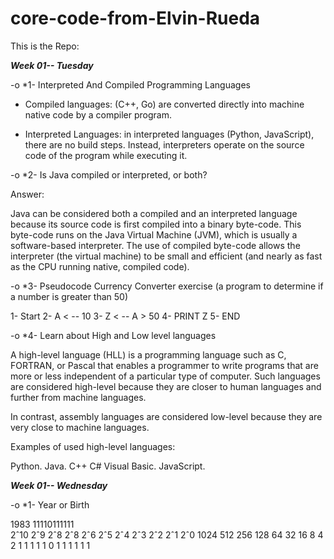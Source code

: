 # core-code-from-Elvin-Rueda

This is the Repo:

****_Week 01-- Tuesday_****


-o *1- Interpreted And Compiled Programming Languages

* Compiled languages: (C++, Go) are converted directly into machine native code by a compiler program.

* Interpreted Languages: in interpreted languages (Python, JavaScript), there are no build steps. Instead, interpreters operate on the source code of the program while executing it.


-o *2- Is Java compiled or interpreted, or both? 

Answer:

Java can be considered both a compiled and an interpreted language because its source code is first compiled into a binary byte-code. This byte-code runs on the Java Virtual Machine (JVM), which is usually a software-based interpreter. The use of compiled byte-code allows the interpreter (the virtual machine) to be small and efficient (and nearly as fast as the CPU running native, compiled code). 


-o *3- Pseudocode Currency Converter exercise (a program to determine if a number is greater than 50)

   1- Start
   2- A < -- 10
   3- Z < -- A > 50
   4- PRINT Z
   5- END
   

-o *4- Learn about High and Low level languages


A high-level language (HLL) is a programming language such as C, FORTRAN, or Pascal that enables a programmer to write programs that are more or less independent of a particular type of computer. Such languages are considered high-level because they are closer to human languages and further from machine languages.

In contrast, assembly languages are considered low-level because they are very close to machine languages.


Examples of used high-level languages:

Python.
Java.
C++
C#
Visual Basic.
JavaScript.


**_Week 01-- Wednesday_**

-o *1- Year or Birth

1983	11110111111									
2ˆ10	2ˆ9	2ˆ8	2ˆ8	2ˆ6	2ˆ5	2ˆ4	2ˆ3	2ˆ2	2ˆ1	2ˆ0
1024	512	256	128	64	   32	   16	    8	   4	   2	    1
1	    1	    1	    1	    0	    1	   1	    1	   1	   1	    1





   
